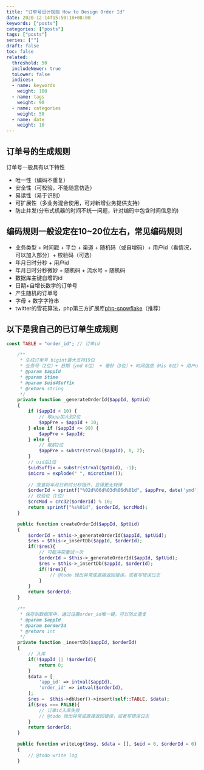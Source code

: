 ```yaml
---
title: "订单号设计规则 How to Design Order Id"
date: 2020-12-14T15:50:18+08:00
keywords: ["posts"]
categories: ["posts"]
tags: ["posts"]
series: [""]
draft: false
toc: false
related:
  threshold: 50
  includeNewer: true
  toLower: false
  indices:
  - name: keywords
    weight: 100
  - name: tags
    weight: 90
  - name: categories
    weight: 50
  - name: date
    weight: 10
---
```


## 订单号的生成规则
订单号一般具有以下特性
- 唯一性（编码不重复）
- 安全性（可校验，不能随意仿造）
- 易读性（易于识别）
- 可扩展性（多业务混合使用，可对新增业务提供支持）
- 防止并发(分布式机器的时间不统一问题，针对编码中包含时间信息的)


## 编码规则一般设定在10~20位左右，常见编码规则
- 业务类型 + 时间戳 + 平台 + 渠道 + 随机码（或自增码）+ 用户id（看情况，可以加入部分）+ 校验码（可选）
- 年月日时分秒 + 用户id
- 年月日时分秒微妙 + 随机码 + 流水号 + 随机码
- 数据库主键自增的id
- 日期+自增长数字的订单号
- 产生随机的订单号
- 字母 + 数字字符串
- twitter的雪花算法，php第三方扩展库[php-snowflake](https://github.com/zh-ang/php-snowflake)（推荐）


## 以下是我自己的已订单生成规则

```php
const TABLE = "order_id"; // 订单id

    /**
     * 生成订单号 bigint最大支持19位
     * 业务号（2位）+ 日期（ymd 6位） + 毫秒（3位）+ 时间信息（His 6位）+ 用户uid（后1位）+ 校验位（1位）
     * @param $appId
     * @param $time
     * @param $uid4Suffix
     * @return string
     */
    private function _generateOrderId($appId, $ptUid)
    {
        if ($appId < 10) {
            // 取app加大到2位
            $appPre = $appId + 10;
        } else if ($appId <= 99) {
            $appPre = $appId;
        } else {
            // 取前2位
            $appPre = substr(strval($appId), 0, 2);
        }
        // uid后1位
        $uidSuffix = substr(strval($ptUid), -1);
        $micro = explode(" ", microtime());
        
        // 故意将年月日和时分秒错开，显得更无规律
        $orderId = sprintf("%02d%06d%03d%06d%01d", $appPre, date('ymd'), intval($micro[0] * 1000), date('His'), $uidSuffix);
        // 校验位（1位）
        $crcMod = crc32($orderId) % 10;
        return sprintf("%s%01d", $orderId, $crcMod);
    }

    public function createOrderId($appId, $ptUid)
    {
        $orderId = $this->_generateOrderId($appId, $ptUid);
        $res = $this->_insertDb($appId, $orderId);
        if(!$res){
            // 可能冲突重试一次
            $orderId = $this->_generateOrderId($appId, $ptUid);
            $res = $this->_insertDb($appId, $orderId);
            if(!$res){
                // @todo 抛出异常或直接返回错误，或者写错误日志
            }
        }
        return $orderId;
    }

    /**
     * 保存到数据库中，通过设置order_id唯一键，可以防止重复
     * @param $appId
     * @param $orderId
     * @return int
     */
    private function _insertDb($appId, $orderId)
    {
        // 入库
        if(!$appId || !$orderId){
            return 0;
        }
        $data = [
            'app_id' => intval($appId),
            'order_id' => intval($orderId),
        ];
        $res =  $this->dbUser()->insert(self::TABLE, $data);
        if($res === FALSE){
            // 订单id入库失败
            // @todo 抛出异常或直接返回错误，或者写错误日志
        }
        return $orderId;
    }

    public function writeLog($msg, $data = [], $uid = 0, $orderId = 0)
    {
        // @todo write log
    }
```



